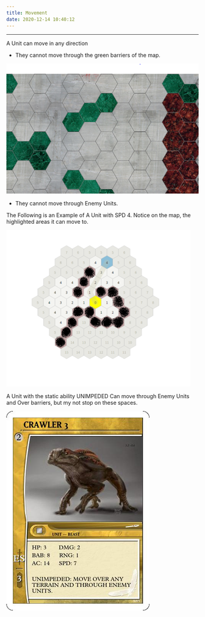 ```yaml
---
title: Movement
date: 2020-12-14 10:40:12
---
```

___
A Unit can move in any direction
* They cannot move through the green barriers of the map.

![Barriers](./movement/barriers.PNG)

* They cannot move through Enemy Units.

The Following is an Example of A Unit with SPD 4. Notice on the map, the highlighted areas it can move to.

![Moving](./movement/move_example.PNG)


A Unit with the static ability UNIMPEDED Can move through Enemy Units and Over barriers, but my not stop on these spaces.

![UNIMPEDED](./movement/CRAWLER-3.jpg)

<br>